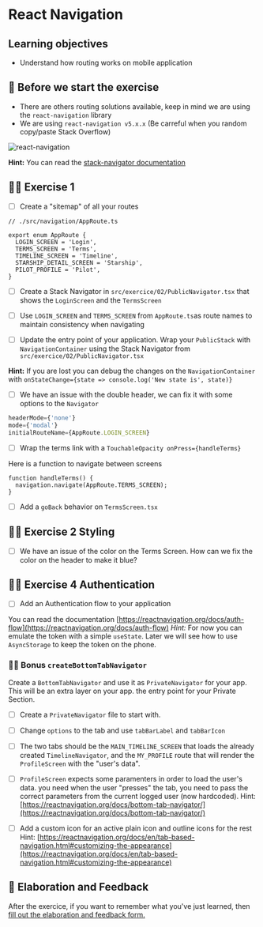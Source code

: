 # React Navigation

## Learning objectives

- Understand how routing works on mobile application

## 🥑 Before we start the exercise

- There are others routing solutions available, keep in mind we are using the `react-navigation` library
- We are using `react-navigation v5.x.x` (Be carreful when you random copy/paste Stack Overflow)

![react-navigation](https://raw.githubusercontent.com/flexbox/react-native-workshop/main/challenges/react-navigation/react-navigation.png)

**Hint:** You can read the [stack-navigator documentation](https://reactnavigation.org/docs/stack-navigator/)

## 🤸‍♀️ Exercise 1

- [ ] Create a "sitemap" of all your routes

```
// ./src/navigation/AppRoute.ts

export enum AppRoute {
  LOGIN_SCREEN = 'Login',
  TERMS_SCREEN = 'Terms',
  TIMELINE_SCREEN = 'Timeline',
  STARSHIP_DETAIL_SCREEN = 'Starship',
  PILOT_PROFILE = 'Pilot',
}
```

- [ ] Create a Stack Navigator in `src/exercice/02/PublicNavigator.tsx` that shows the `LoginScreen` and the `TermsScreen`
- [ ] Use `LOGIN_SCREEN` and `TERMS_SCREEN` from `AppRoute.ts`as route names to maintain consistency when navigating

- [ ] Update the entry point of your application. Wrap your `PublicStack` with `NavigationContainer` using the Stack Navigator from `src/exercice/02/PublicNavigator.tsx`

**Hint:** If you are lost you can debug the changes on the `NavigationContainer` with `onStateChange={state => console.log('New state is', state)}`

- [ ] We have an issue with the double header, we can fix it with some options to the `Navigator`

```javascript
headerMode={'none'}
mode={'modal'}
initialRouteName={AppRoute.LOGIN_SCREEN}
```

- [ ] Wrap the terms link with a `TouchableOpacity onPress={handleTerms}`

Here is a function to navigate between screens

```
function handleTerms() {
  navigation.navigate(AppRoute.TERMS_SCREEN);
}
```

- [ ] Add a `goBack` behavior on `TermsScreen.tsx`

## 🤸‍♀️ Exercise 2 Styling

- [ ] We have an issue of the color on the Terms Screen. How can we fix the color on the header to make it blue?


## 🤸‍♀️ Exercise 4 Authentication

- [ ] Add an Authentication flow to your application

You can read the documentation [https://reactnavigation.org/docs/auth-flow](https://reactnavigation.org/docs/auth-flow)
_Hint:_ For now you can emulate the token with a simple `useState`. Later we will see how to use `AsyncStorage` to keep the token on the phone.

### 🏋️‍♀️ Bonus `createBottomTabNavigator`

Create a `BottomTabNavigator` and use it as `PrivateNavigator` for your app. This will be an extra layer on your app. the entry point for your Private Section.

- [ ] Create a `PrivateNavigator` file to start with.
- [ ] Change `options` to the tab and use `tabBarLabel` and `tabBarIcon`
- [ ] The two tabs should be the `MAIN_TIMELINE_SCREEN` that loads the already created `TimelineNavigator`, and the `MY_PROFILE` route that will render the `ProfileScreen` with the "user's data".
- [ ] `ProfileScreen` expects some paramenters in order to load the user's data. you need when the user "presses"
      the tab, you need to pass the correct parameters from the current logged user (now hardcoded). Hint: [https://reactnavigation.org/docs/bottom-tab-navigator/](https://reactnavigation.org/docs/bottom-tab-navigator/)

- [ ] Add a custom icon for an active plain icon and outline icons for the rest
      Hint: [https://reactnavigation.org/docs/en/tab-based-navigation.html#customizing-the-appearance](https://reactnavigation.org/docs/en/tab-based-navigation.html#customizing-the-appearance)

## 🏅 Elaboration and Feedback

<div>
<span>After the exercice, if you want to remember what you've just learned, then </span>
<a rel="noopener noreferrer" target="_blank" href="https://airtable.com/shrBuZqOJL5UeLLF1?prefill_Name=React+Native+Navigation&prefill_Exercice=1">
  fill out the elaboration and feedback form.
</a>
</div>
